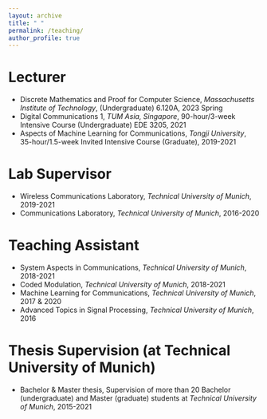 ```yaml
---
layout: archive
title: " "
permalink: /teaching/
author_profile: true
---
```


Lecturer
======
* Discrete Mathematics and Proof for Computer Science, *Massachusetts Institute of Technology*, (Undergraduate) 6.120A, 2023 Spring
* Digital Communications 1, *TUM Asia, Singapore*, 90-hour/3-week Intensive Course (Undergraduate) EDE 3205, 2021 
* Aspects of Machine Learning for Communications, *Tongji University*, 35-hour/1.5-week Invited Intensive Course (Graduate), 2019-2021 

Lab Supervisor
======
* Wireless Communications Laboratory, *Technical University of Munich*, 2019-2021 
* Communications Laboratory, *Technical University of Munich*, 2016-2020 

Teaching Assistant
======
* System Aspects in Communications, *Technical University of Munich*, 2018-2021 
* Coded Modulation, *Technical University of Munich*, 2018-2021 
* Machine Learning for Communications, *Technical University of Munich*, 2017 & 2020 
* Advanced Topics in Signal Processing, *Technical University of Munich*, 2016
  
Thesis Supervision (at Technical University of Munich)
======
* Bachelor & Master thesis, Supervision of more than 20 Bachelor (undergraduate) and Master (graduate) students at *Technical University of Munich*, 2015-2021
